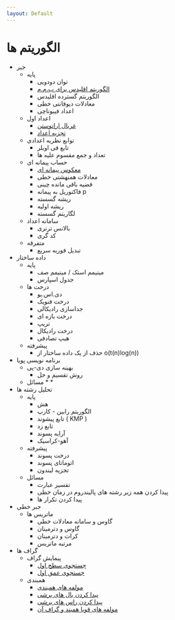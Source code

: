 ```yaml
---
layout: Default
---
```


# الگوریتم ها
* جبر
  * پایه
    * توان دودویی
    * [الگوریتم اقلیدس برای ب.م.م](algebra/euclid_gcd)
    * الگوریتم گسترده اقلیدس
    * معادلات دیوفانتی خطی
    * اعداد فیبوناچی
  * اعداد اول
    * [غربال اراتوستن](algebra/sieve_eratosthenes)
    * [تجزیه اعداد](algebra/integer_factorization)
  * توابع نظریه اعدادی
    * تابع فی اویلر
    * تعداد و جمع مقسوم علیه ها
  * حساب پیمانه ای
    * [معکوس پیمانه ای](algebra/modular_inverse)
    * معادلات همنهشتی خطی
    * قضیه باقی مانده چینی
    * فاکتوریل به پیمانه p
    * ریشه گسسته
    * ریشه اولیه
    * لگاریتم گسسته
  * سامانه اعداد
    * بالانس ترنری
    * کد گری
  * متفرقه
    * تبدیل فوریه سریع
* داده ساختار
  * پایه
    * مینیمم استک / مینیمم صف
    * جدول اسپارس
  * درخت ها
    * دی.اس.یو
    * درخت فنویک
    * جداسازی رادیکالی
    * درخت بازه ای
    * تریپ
    * درخت رادیکال
    * هیپ تصادفی
  * پیشرفته
    * حذف از یک داده ساختار از o(t(n)log(n))
* برنامه نویسی پویا
  * بهینه سازی دی-پی
    * روش تقسیم و حل
  * مسائل
    *
    *
* تحلیل رشته ها
  * پایه
    * هش
    * الگوریتم رابین - کارپ
    * تابع پیشوند ( KMP )
    * تابع زد
    * آرایه پسوند
    * آهو-کراسیک
  * پیشرفته
    * درخت پسوند
    * اتوماتای پسوند
    * تجزیه لیندون
  * مسائل
    * تفسیر عبارت
    * پیدا کردن همه زیر رشته های پالیندروم در زمان خطی
    * پیدا کردن تکرار ها
* جبر خطی
  * ماتریس ها
    * گاوس و سامانه معادلات خطی
    * گاوس و دترمینان
    * کرات و دترمینان
    * مرتبه ماتریس
* گراف ها
  * پیمایش گراف
    * [جستجوی سطح اول](graph/BFS)
    * [جستجوی عمق اول](graph/DFS)
  * همبندی
    * [مولفه های همبندی](graph/connected_components)
    * [پیدا کردن یال های برشی](graph/find_bridge)
    * [پیدا کردن راس های برشی](graph/cut_vertex)
    * [مولفه های قویا همبند و گراف آن](graph/SCC)
